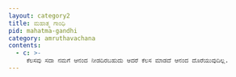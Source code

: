 ```yaml
---
layout: category2
title: ಮಹಾತ್ಮ ಗಾಂಧಿ
pid: mahatma-gandhi
category: amruthavachana
contents:
  - c: >- 
     ಕೆಲಸವು ಸದಾ ನಮಗೆ ಆನಂದ ನೀಡದಿರಬಹುದು ಆದರೆ ಕೆಲಸ ಮಾಡದೆ ಆನಂದ ದೊರೆಯುವುದಿಲ್ಲ.
---
```

